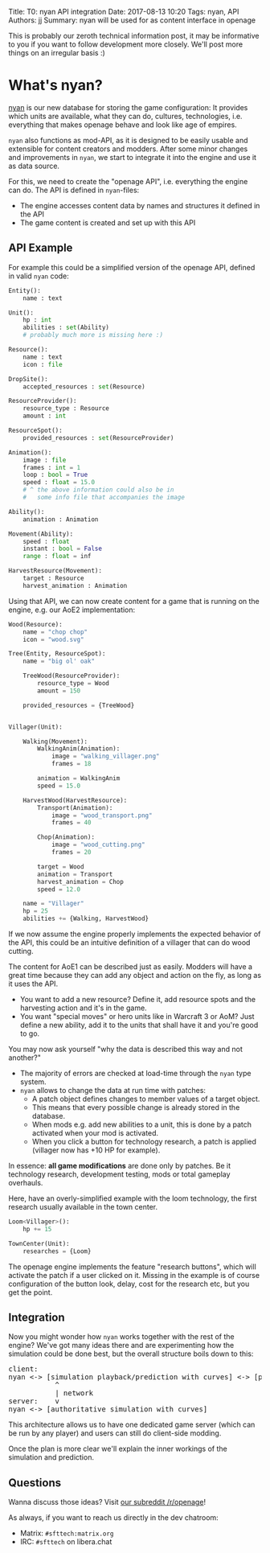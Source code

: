 Title: T0: nyan API integration
Date: 2017-08-13 10:20
Tags: nyan, API
Authors: jj
Summary: nyan will be used for as content interface in openage


This is probably our zeroth technical information post,
it may be informative to you if you want to follow development more closely.
We'll post more things on an irregular basis :)


# What's nyan?

[nyan](https://github.com/SFTtech/nyan) is our new database for storing the game configuration:
It provides which units are available, what they can do, cultures, technologies,
i.e. everything that makes openage behave and look like age of empires.

`nyan` also functions as mod-API, as it is designed to be easily usable and extensible
for content creators and modders.
After some minor changes and improvements in `nyan`,
we start to integrate it into the engine and use it as data source.

For this, we need to create the "openage API", i.e. everything the engine can do.
The API is defined in `nyan`-files:

* The engine accesses content data by names and structures it defined in the API
* The game content is created and set up with this API

## API Example

For example this could be a simplified version of the openage API,
defined in valid `nyan` code:


``` python
Entity():
    name : text

Unit():
    hp : int
    abilities : set(Ability)
    # probably much more is missing here :)

Resource():
    name : text
    icon : file

DropSite():
    accepted_resources : set(Resource)

ResourceProvider():
    resource_type : Resource
    amount : int

ResourceSpot():
    provided_resources : set(ResourceProvider)

Animation():
    image : file
    frames : int = 1
    loop : bool = True
    speed : float = 15.0
    # ^ the above information could also be in
    #   some info file that accompanies the image

Ability():
    animation : Animation

Movement(Ability):
    speed : float
    instant : bool = False
    range : float = inf

HarvestResource(Movement):
    target : Resource
    harvest_animation : Animation
```


Using that API, we can now create content for a game that is running on the engine, e.g. our AoE2 implementation:

``` python
Wood(Resource):
    name = "chop chop"
    icon = "wood.svg"

Tree(Entity, ResourceSpot):
    name = "big ol' oak"

    TreeWood(ResourceProvider):
        resource_type = Wood
        amount = 150

    provided_resources = {TreeWood}


Villager(Unit):

    Walking(Movement):
        WalkingAnim(Animation):
            image = "walking_villager.png"
            frames = 18

        animation = WalkingAnim
        speed = 15.0

    HarvestWood(HarvestResource):
        Transport(Animation):
            image = "wood_transport.png"
            frames = 40

        Chop(Animation):
            image = "wood_cutting.png"
            frames = 20

        target = Wood
        animation = Transport
        harvest_animation = Chop
        speed = 12.0

    name = "Villager"
    hp = 25
    abilities += {Walking, HarvestWood}
```

If we now assume the engine properly implements the expected behavior of the API,
this could be an intuitive definition of a villager that can do wood cutting.

The content for AoE1 can be described just as easily.
Modders will have a great time because they can add any object and action on the fly, as long as it uses the API.

* You want to add a new resource? Define it, add resource spots and the harvesting action and it's in the game.
* You want "special moves" or hero units like in Warcraft 3 or AoM? Just define a new ability, add it to the units that shall have it and you're good to go.

You may now ask yourself "why the data is described this way and not another?"

* The majority of errors are checked at load-time through the `nyan` type system.
* `nyan` allows to change the data at run time with patches:
    * A patch object defines changes to member values of a target object.
    * This means that every possible change is already stored in the database.
    * When mods e.g. add new abilities to a unit, this is done by a patch activated when your mod is activated.
    * When you click a button for technology research, a patch is applied (villager now has +10 HP for example).

In essence: **all game modifications** are done only by patches.
Be it technology research, development testing, mods or total gameplay overhauls.


Here, have an overly-simplified example with the loom technology,
the first research usually available in the town center.

``` python
Loom<Villager>():
    hp += 15

TownCenter(Unit):
    researches = {Loom}
```

The openage engine implements the feature "research buttons", which will activate the patch if a user clicked on it.
Missing in the example is of course configuration of the button look, delay, cost for the research etc, but you get the point.


## Integration

Now you might wonder how `nyan` works together with the rest of the engine?
We've got many ideas there and are experimenting how the simulation could be done best,
but the overall structure boils down to this:

<pre>
client:
nyan <-> [simulation playback/prediction with curves] <-> [presenter: gui, renderer, audio]
           ^
           | network
server:    v
nyan <-> [authoritative simulation with curves]
</pre>

This architecture allows us to have one dedicated game server (which can be run by any player)
and users can still do client-side modding.

Once the plan is more clear we'll explain the inner workings of the simulation and prediction.


## Questions

Wanna discuss those ideas? Visit [our subreddit /r/openage](https://reddit.com/r/openage)!

As always, if you want to reach us directly in the dev chatroom:

* Matrix: `#sfttech:matrix.org`
* IRC: `#sfttech` on libera.chat
